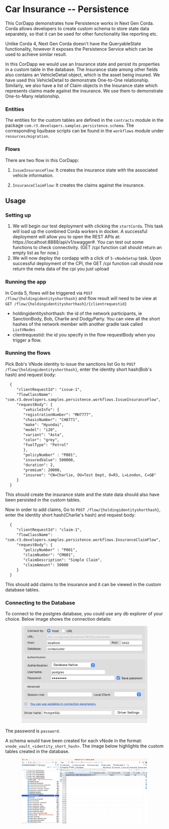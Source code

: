 # Car Insurance -- Persistence

This CorDapp demonstrates how Persistence works in Next Gen Corda.
Corda allows developers to create custom schema to store state data separately, so that it can be used for other functionality
like reporting etc.

Unlike Corda 4, Next Gen Corda doesn't have the QueryableState functionality, however it exposes the Persistence Service which
can be used to achieve similar result.

In this CorDapp we would use an Insurance state and persist its properties in a custom table in the database.
The Insurance state among other fields also contains an VehicleDetail object, which is the asset being insured.
We have used this VehicleDetail to demonstrate One-to-One relationship.
Similarly, we also have a list of Claim objects in the Insurance state which represents claims made against the insurance.
We use them to demonstrate One-to-Many relationship.

### Entities
The entities for the custom tables are defined in the `contracts` module in the package `com.r3.developers.samples.persistence.schema`.
The corresponding liquibase scripts can be found in the `workflows` module under `resources/migration`.

### Flows

There are two flow in this CorDapp:

1. `IssueInsuranceFlow`: It creates the insurance state with the associated vehicle information.

2. `InsuranceClaimFlow`: It creates the claims against the insurance.


## Usage

### Setting up

1. We will begin our test deployment with clicking the `startCorda`. This task will load up the combined Corda workers in docker.
   A successful deployment will allow you to open the REST APIs at: https://localhost:8888/api/v1/swagger#. You can test out some
   functions to check connectivity. (GET /cpi function call should return an empty list as for now.)
2. We will now deploy the cordapp with a click of `5-vNodeSetup` task. Upon successful deployment of the CPI, the GET /cpi function call should now return the meta data of the cpi you just upload



### Running the app

In Corda 5, flows will be triggered via `POST /flow/{holdingidentityshorthash}` and flow result will need to be view at `GET /flow/{holdingidentityshorthash}/{clientrequestid}`
* holdingidentityshorthash: the id of the network participants, ie SanctionBody, Bob, Charlie and DodgyParty. You can view all the short hashes of the network member with another gradle task called `ListVNodes`
* clientrequestid: the id you specify in the flow requestBody when you trigger a flow.


### Running the flows

Pick Bob's VNode identity to issue the sanctions list
Go to `POST /flow/{holdingidentityshorthash}`, enter the identity short hash(Bob's hash) and request body:

      {
         "clientRequestId": "issue-1",
         "flowClassName": "com.r3.developers.samples.persistence.workflows.IssueInsuranceFlow",
         "requestBody": {
            "vehicleInfo": {
            "registrationNumber": "MH7777",
            "chasisNumber": "CH8771",
            "make": "Hyundai",
            "model": "i20",
            "variant": "Asta",
            "color": "grey",
            "fuelType": "Petrol"
            },
            "policyNumber" : "P001",
            "insuredValue": 500000,
            "duration": 2,
            "premium": 20000,
            "insuree": "CN=Charlie, OU=Test Dept, O=R3, L=London, C=GB"
         }
      }

This should create the insurance state and the state data should also have been persisted in the custom tables.

Now in order to add claims, Go to `POST /flow/{holdingidentityshorthash}`, enter the identity short hash(Charlie's hash) and request body:

      {
         "clientRequestId": "claim-1",
         "flowClassName": "com.r3.developers.samples.persistence.workflows.InsuranceClaimFlow",
         "requestBody": {
            "policyNumber" : "P001",
            "claimNumber": "CM001",
            "claimDescription": "Simple Claim",
            "claimAmount": 50000
         }
      }

This should add claims to the insurance and it can be viewed in the custom database tables.

### Connecting to the Database
To connect to the postgres database, you could use any db explorer of your choice.
Below image shows the connection details:
<p align="center">
  <img src="./db-details.png" alt="Database URL" width="400">
</p>

The password is `password`.

A schema would have been created for each vNode in the format: `vnode_vault_<identity_short_hash>`. The image
below highlights the custom tables created in the database.
<p align="center">
  <img src="./db-tables.png" alt="Database URL" width="400">
</p>
